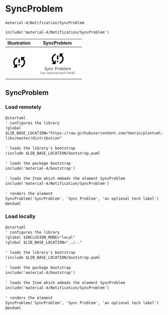 # SyncProblem


```text
material-4/Notification/SyncProblem
```

```text
include('material-4/Notification/SyncProblem')
```



| Illustration | SyncProblem |
| :---: | :---: |
| ![illustration for Illustration](../../material-4/Notification/SyncProblem.png) | ![illustration for SyncProblem](../../material-4/Notification/SyncProblem.Local.png) |




## SyncProblem

### Load remotely
```plantuml
@startuml
' configures the library
!global $LIB_BASE_LOCATION="https://raw.githubusercontent.com/tmorin/plantuml-libs/master/distribution"

' loads the library's bootstrap
!include $LIB_BASE_LOCATION/bootstrap.puml

' loads the package bootstrap
include('material-4/bootstrap')

' loads the Item which embeds the element SyncProblem
include('material-4/Notification/SyncProblem')

' renders the element
SyncProblem('SyncProblem', 'Sync Problem', 'an optional tech label')
@enduml
```

### Load locally
```plantuml
@startuml
' configures the library
!global $INCLUSION_MODE="local"
!global $LIB_BASE_LOCATION="../.."

' loads the library's bootstrap
!include $LIB_BASE_LOCATION/bootstrap.puml

' loads the package bootstrap
include('material-4/bootstrap')

' loads the Item which embeds the element SyncProblem
include('material-4/Notification/SyncProblem')

' renders the element
SyncProblem('SyncProblem', 'Sync Problem', 'an optional tech label')
@enduml
```

